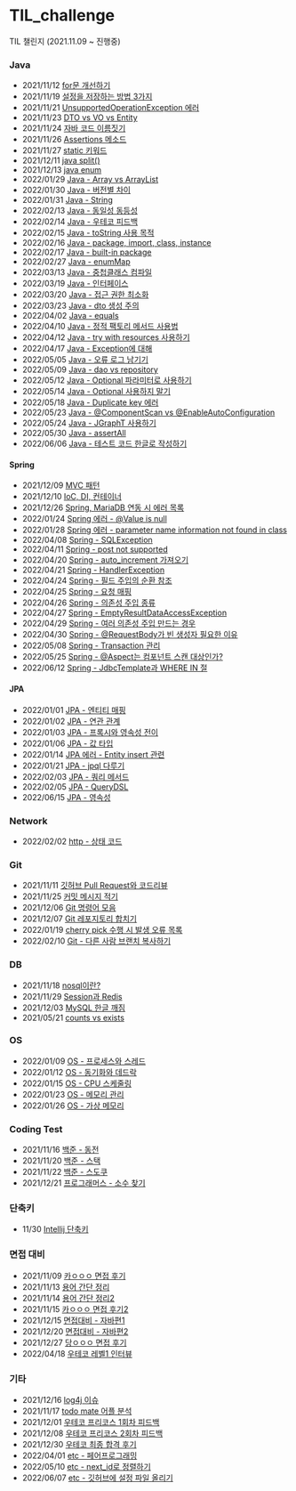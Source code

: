# TIL_challenge
TIL 챌린지 (2021.11.09 ~ 진행중)

### Java
- 2021/11/12 [for문 개선하기](./2021_11/211112_for문_개선하기.md)  
- 2021/11/19 [설정을 저장하는 방법 3가지](./2021_11/211119_how_to_save_setting.md)
- 2021/11/21 [UnsupportedOperationException 에러](./2021_11/211121_UnsupportedOperationException.md)
- 2021/11/23 [DTO vs VO vs Entity](./2021_11/211123_DTO_VO_Entity.md)
- 2021/11/24 [자바 코드 이름짓기](./2021_11/211124_Naming_Code.md)
- 2021/11/26 [Assertions 메소드](./2021_11/211126_Assertions.md)
- 2021/11/27 [static 키워드](./2021_11/211127_static.md)
- 2021/12/11 [java split()](./2021_12/java_split.md)
- 2021/12/13 [java enum](./2021_12/java_enum.md)
- 2022/01/29 [Java - Array vs ArrayList](./2022_01/Java_Array_ArrayList.md)
- 2022/01/30 [Java - 버전별 차이](./2022_01/Java_version.md)
- 2022/01/31 [Java - String](./2022_01/Java_String.md)
- 2022/02/13 [Java - 동일성 동등성](./2022_02/java_동등성_동일성.md)
- 2022/02/14 [Java - 우테코 피드백](./2022_02/wooteco_code_review1.md)
- 2022/02/15 [Java - toString 사용 목적](./2022_02/Java_toString.md)
- 2022/02/16 [Java - package, import, class, instance](./2022_02/Java_package_import_class_instance.md)
- 2022/02/17 [Java - built-in package](./2022_02/Java_built_in_package.md)
- 2022/02/27 [Java - enumMap](./2022_02/Java_EnumMap.md)
- 2022/03/13 [Java - 중첩클래스 컴파일](./2022_03/Java_중첩클래스_컴파일.md)
- 2022/03/19 [Java - 인터페이스](./2022_03/Java_인터페이스.md)
- 2022/03/20 [Java - 접근 권한 최소화](./2022_03/Java_접근권한_최소화.md)
- 2022/03/23 [Java - dto 생성 주의](./2022_03/Java_dto_domain.md)
- 2022/04/02 [Java - equals](./2022_04/equals.md)
- 2022/04/10 [Java - 정적 팩토리 메서드 사용법](./2022_04/why_use_static_factory_method.md)
- 2022/04/12 [Java - try with resources 사용하기](./2022_04/try_with_resources.md)
- 2022/04/17 [Java - Exception에 대해](./2022_04/exception.md)
- 2022/05/05 [Java - 오류 로그 남기기](./2022_05/Java_printStackTrace.md)
- 2022/05/09 [Java - dao vs repository](./2022_05/Repository_Dao.md)
- 2022/05/12 [Java - Optional 파라미터로 사용하기](./2022_05/Dont_use_Optionfal.md)
- 2022/05/14 [Java - Optional 사용하지 말기](./2022_05/Dont_use_Optional2.md)
- 2022/05/18 [Java - Duplicate key 에러](./2022_05/Duplicate_key.md)
- 2022/05/23 [Java - @ComponentScan vs @EnableAutoConfiguration](./2022_05/@EnableAutoConfigure.md)
- 2022/05/24 [Java - JGraphT 사용하기](./2022_05/JGraphT.md)
- 2022/05/30 [Java - assertAll](./2022_05/assertAll.md)
- 2022/06/06 [Java - 테스트 코드 한글로 작성하기](./2022_06/test_method.md)

#### Spring
- 2021/12/09 [MVC 패턴](./2021_12/mvc_pattern.md)
- 2021/12/10 [IoC, DI, 컨테이너](./2021_12/IoC_DI_Container.md)
- 2021/12/26 [Spring, MariaDB 연동 시 에러 목록](./2021_12/spring_connect_with_mariadb.md)
- 2022/01/24 [Spring 에러 - @Value is null](./2022_01/Spring_Value_annotaion.md)
- 2022/01/28 [Spring 에러 - parameter name information not found in class](./2022_01/Spring_Error_paramter.md)
- 2022/04/08 [Spring - SQLException](./2022_04/SQLException.md)
- 2022/04/11 [Spring - post not supported](./2022_04/post_not_supported.md)
- 2022/04/20 [Spring - auto_increment 가져오기](./2022_04/JdbcTemplate_auto_increment.md)
- 2022/04/21 [Spring - HandlerException](./2022_04/Spring_HandlerException.md)
- 2022/04/24 [Spring - 필드 주입의 순환 참조](./2022_04/Spring_cycle.md)
- 2022/04/25 [Spring - 요청 매핑](./2022_04/Spring_요청매핑.md)
- 2022/04/26 [Spring - 의존성 주입 종류](./2022_04/Spring_Injection.md)
- 2022/04/27 [Spring - EmptyResultDataAccessException](./2022_04/Spring_queryForObject.md)
- 2022/04/29 [Spring - 여러 의존성 주입 만드는 경우](./2022_04/Spring_Injection2.md)
- 2022/04/30 [Spring - @RequestBody가 빈 생성자 필요한 이유](./2022_04/Spring_RequestParam.md)
- 2022/05/08 [Spring - Transaction 관리](./2022_05/Spring_Transaction.md)
- 2022/05/25 [Spring - @Aspect는 컴포넌트 스캔 대상인가?](./2022_05/Spring_@Aspect.md)
- 2022/06/12 [Spring - JdbcTemplate과 WHERE IN 절](./2022_06/NamedParameterJdbcTemplate_in.md)

#### JPA
- 2022/01/01 [JPA - 엔티티 매핑](./2022_01/JPA_Entity_Mapping.md)
- 2022/01/02 [JPA - 연관 관계](./2022_01/JPA_relationship.md)
- 2022/01/03 [JPA - 프록시와 영속성 전이](./2022_01/JPA_proxy_cascade.md)
- 2022/01/06 [JPA - 값 타입](./2022_01/JPA_data_type.md)
- 2022/01/14 [JPA 에러 - Entity insert 관련](./2022_01/JPA_pk_error.md)
- 2022/01/21 [JPA - jpql 다루기](./2022_01/JPA_jpql.md)
- 2022/02/03 [JPA - 쿼리 메서드](./2022_02/JPA_query_method.md)
- 2022/02/05 [JPA - QueryDSL](./2022_02/JPA_QueryDSL.md)
- 2022/06/15 [JPA - 영속성](./2022_06/jpa_persistence.md)

### Network
- 2022/02/02 [http - 상태 코드](./2022_02/http_status.md)

### Git
- 2021/11/11 [깃허브 Pull Request와 코드리뷰](./2021_11/211111_GitHub와_코드리뷰.md)  
- 2021/11/25 [커밋 메시지 적기](./2021_11/211125_commit_message.md)
- 2021/12/06 [Git 명령어 모음](./2021_12/git_command.md)
- 2021/12/07 [Git 레포지토리 합치기](./2021_12/git_subtree.md)
- 2022/01/19 [cherry pick 수행 시 발생 오류 목록](./2022_01/Git_cherry_pick.md)
- 2022/02/10 [Git - 다른 사람 브랜치 복사하기](./2022_02/Git_copy_branch.md)

### DB
- 2021/11/18 [nosql이란?](./2021_11/211118_what_is_nosql.md)
- 2021/11/29 [Session과 Redis](./2021_11/211129_Session_Redis.md)
- 2021/12/03 [MySQL 한글 깨짐](./2021_12/mysql_utf8.md)
- 2021/05/21 [counts vs exists](./2022_05/count_vs_exists.md)

### OS
- 2022/01/09 [OS - 프로세스와 스레드](./2022_01/OS_thread_process.md)
- 2022/01/12 [OS - 동기화와 데드락](./2022_01/OS_synchronize_deadlock.md)
- 2022/01/15 [OS - CPU 스케줄링](./2022_01/OS_cpu_scheduling.md)
- 2022/01/23 [OS - 메모리 관리](./2022_01/OS_memory.md)
- 2022/01/26 [OS - 가상 메모리](./2022_01/OS_Virtual_memory.md)

### Coding Test
- 2021/11/16 [백준 - 동전](./2021_11/211116_백준_동전0.md)
- 2021/11/20 [백준 - 스택](./2021_11/211120_backjun_10828.md)
- 2021/11/22 [백준 - 스도쿠](./2021_11/211122_backjun_2580.md)
- 2021/12/21 [프로그래머스 - 소수 찾기](./2021_12/programmers_find_prim_number.md)

### 단축키
- 11/30 [Intellij 단축키](./2021_11/211130_intelliJ_shortCut.md)

### 면접 대비
- 2021/11/09 [카ㅇㅇㅇ 면접 후기](./2021_11/211109_첫_온라인면접_후기.md)
- 2021/11/13 [용어 간단 정리](./2021_11/211113_면접대비_간단정리.md)  
- 2021/11/14 [용어 간단 정리2](./2021_11/211114_면접대비_간단정리2.md)
- 2021/11/15 [카ㅇㅇㅇ 면접 후기2](./2021_11/211115_면접_후기2.md)
- 2021/12/15 [면접대비 - 자바편1](./2021_12/java_interview1.md)
- 2021/12/20 [면접대비 - 자바편2](./2021_12/java_interview2.md)
- 2021/12/27 [당ㅇㅇㅇ 면접 후기](./2021_12/carrot_interview.md)
- 2022/04/18 [우테코 레벨1 인터뷰](./2022_04/우테코_레벨1.md)

### 기타
- 2021/12/16 [log4j 이슈](./2021_12/log4j_issue.md)
- 2021/11/17 [todo mate 어플 분석](./2021_11/211117_todo_project.md)
- 2021/12/01 [우테코 프리코스 1회차 피드백](./2021_12/wooteco_precourse1_feedback.md)
- 2021/12/08 [우테코 프리코스 2회차 피드백](./2021_12/wooteco_precourse2_feedback.md)
- 2021/12/30 [우테코 최종 합격 후기](./2021_12/wooteco_precourse_final.md)
- 2022/04/01 [etc - 페어프로그래밍](./2022_03/etc_페어프로그래밍.md)
- 2022/05/10 [etc - next_id로 정렬하기](./2022_05/how_to_sort_next_id.md)
- 2022/06/07 [etc - 깃허브에 설정 파일 올리기](./2022_06/properties.md)
